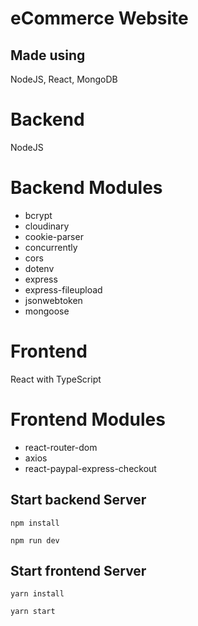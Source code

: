 # eCommerce Website
## Made using
NodeJS, React, MongoDB

# Backend 
NodeJS

# Backend Modules
* bcrypt 
* cloudinary 
* cookie-parser 
* concurrently 
* cors 
* dotenv 
* express 
* express-fileupload 
* jsonwebtoken 
* mongoose

# Frontend
React with TypeScript

# Frontend Modules
* react-router-dom 
* axios 
* react-paypal-express-checkout

## Start backend Server
`npm install`

`npm run dev`

## Start frontend Server
`yarn install`

`yarn start`
